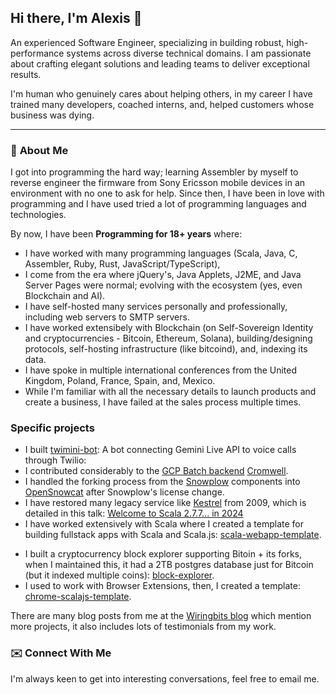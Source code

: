 ## Hi there, I'm Alexis 👋

An experienced Software Engineer, specializing in building robust, high-performance systems across diverse technical domains. I am passionate about crafting elegant solutions and leading teams to deliver exceptional results.

I'm human who genuinely cares about helping others, in my career I have trained many developers, coached interns, and, helped customers whose business was dying.


---

### 🚀 **About Me**

I got into programming the hard way; learning Assembler by myself to reverse engineer the firmware from Sony Ericsson mobile devices in an environment with no one to ask for help. Since then, I have been in love with programming and I have used tried a lot of programming languages and technologies.

By now, I have been **Programming for 18+ years** where:

* I have worked with many programming languages (Scala, Java, C, Assembler, Ruby, Rust, JavaScript/TypeScript),
* I come from the era where jQuery's, Java Applets, J2ME, and Java Server Pages were normal; evolving with the ecosystem (yes, even Blockchain and AI).
* I have self-hosted many services personally and professionally, including web servers to SMTP servers.
* I have worked extensibely with Blockchain (on Self-Sovereign Identity and cryptocurrencies - Bitcoin, Ethereum, Solana), building/designing protocols, self-hosting infrastructure (like bitcoind), and, indexing its data.
* I have spoke in multiple international conferences from the United Kingdom, Poland, France, Spain, and, Mexico.
* While I'm familiar with all the necessary details to launch products and create a business, I have failed at the sales process multiple times.


### **Specific projects**

- I built [twimini-bot](https://github.com/AlexITC/twimini-bot): A bot connecting Gemini Live API to voice calls through Twilio: 
- I contributed considerably to the [GCP Batch backend](https://github.com/broadinstitute/cromwell/tree/develop/supportedBackends/google/batch/src) [Cromwell](https://cromwell.readthedocs.io/en/latest/backends/GCPBatch/).
- I handled the forking process from the [Snowplow](https://snowplow.io/) components into [OpenSnowcat](https://github.com/opensnowcat) after Snowplow's license change.
- I have restored many legacy service like [Kestrel](https://github.com/twitter-archive/kestrel) from 2009, which is detailed in this talk: [Welcome to Scala 2.7.7... in 2024](https://www.youtube.com/watch?v=SJxEXAkxD3I)
- I have worked extensively with Scala where I created a template for building fullstack apps with Scala and Scala.js: [scala-webapp-template](https://github.com/wiringbits/scala-webapp-template).
* I built a cryptocurrency block explorer supporting Bitoin + its forks, when I maintained this, it had a 2TB postgres database just for Bitcoin (but it indexed multiple coins): [block-explorer](https://github.com/wiringbits/block-explorer).
* I used to work with Browser Extensions, then, I created a template: [chrome-scalajs-template](https://github.com/AlexITC/chrome-scalajs-template).

There are many blog posts from me at the [Wiringbits blog](https://wiringbits.net) which mention more projects, it also includes lots of testimonials from my work.


### ✉️ **Connect With Me**

I'm always keen to get into interesting conversations, feel free to email me.
